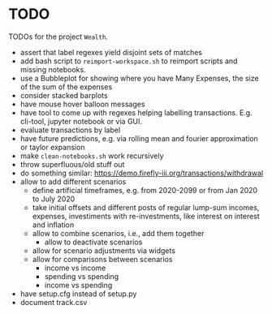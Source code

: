 # TODO
TODOs for the project `Wealth`.

- assert that label regexes yield disjoint sets of matches
- add bash script to `reimport-workspace.sh` to reimport scripts and missing notebooks.
- use a Bubbleplot for showing where you have Many Expenses, the size of the sum of the expenses
- consider stacked barplots
- have mouse hover balloon messages
- have tool to come up with regexes helping labelling transactions. E.g. cli-tool, jupyter notebook
  or via GUI.
- evaluate transactions by label
- have future predictions, e.g. via rolling mean and fourier approximation or taylor expansion
- make `clean-notebooks.sh` work recursively
- throw superfluous/old stuff out
- do something similar: https://demo.firefly-iii.org/transactions/withdrawal
- allow to add different scenarios
  - define artificial timeframes, e.g. from 2020-2099 or from Jan 2020 to July 2020
  - take initial offsets and different posts of regular lump-sum incomes, expenses, investiments
    with re-investments, like interest on interest and inflation
  - allow to combine scenarios, i.e., add them together
    - allow to deactivate scenarios
  - allow for scenario adjustments via widgets
  - allow for comparisons between scenarios
      - income vs income
      - spending vs spending
      - income vs spending
- have setup.cfg instead of setup.py
- document track.csv
